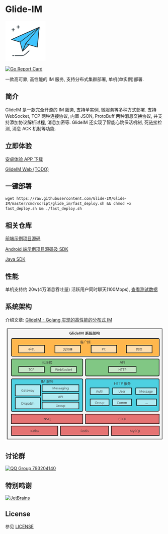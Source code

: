 # Glide-IM

![i](_art/logo.png)

[![Go Report Card](https://goreportcard.com/badge/github.com/dengzii/go_im)](https://goreportcard.com/report/github.com/dengzii/go_im)

一款高可靠, 高性能的 IM 服务, 支持分布式集群部署, 单机(单实例)部署.

## 简介

GlideIM 是一款完全开源的 IM 服务, 支持单实例, 微服务等多种方式部署. 支持 WebSocket, TCP 两种连接协议, 内置 JSON,
ProtoBuff 两种消息交换协议, 并支持添加协议解析过程, 消息加密等. GlideIM 还实现了智能心跳保活机制, 死链接检测, 消息 ACK 机制等功能.

## 立即体验

[安卓体验 APP 下载](https://github.com/Glide-IM/Glide-IM-Android/releases)

[GlideIM Web (TODO)](https://github.com/Glide-IM/Glide-IM-Web)

## 一键部署

```shell
wget https://raw.githubusercontent.com/Glide-IM/Glide-IM/master/cmd/script/glide_im/fast_deploy.sh && chmod +x fast_deploy.sh && ./fast_deploy.sh 
```

## 相关仓库

[前端示例项目源码](https://github.com/Glide-IM/im_web)

[Android 端示例项目源码及 SDK](https://github.com/Glide-IM/Glide-IM-Android)

[Java SDK](https://github.com/Glide-IM/Glide-IM-Java-SDK)

## 性能

单机支持约 20w(4万消息吞吐量) 活跃用户同时聊天(100Mbps), [查看测试数据](https://github.com/Glide-IM/Glide-IM/blob/master/doc/performance_test.md)

## 系统架构

介绍文章: [GlideIM - Golang 实现的高性能的分布式 IM](https://github.com/Glide-IM/Glide-IM/blob/master/doc/arch.md)

![i](_art/system_arch.png)

## 讨论群

[![QQ Group 793204140](http://pub.idqqimg.com/wpa/images/group.png)](https://qm.qq.com/cgi-bin/qm/qr?k=PJvSdCQXtAXyBGuOyP-T2CPu9eVNmzls&jump_from=webapi)

## 特别鸣谢

[![JetBrains](https://resources.jetbrains.com/storage/products/company/brand/logos/jb_beam.svg)]( https://jb.gg/OpenSourceSupport)

## License

参见 [LICENSE](LICENSE)